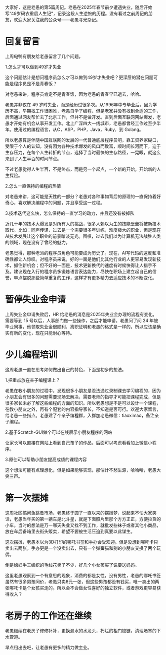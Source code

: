 大家好，这是老愚的第5篇周记。老愚在2025年春节前夕遭遇失业，随后开始写“49岁码农重启人生记”，记录这段人生逆旅的历程。没有看过之前周记的朋友，欢迎大家关注我的公众号——老愚寻光杂记。

# 回复留言

上周电鸭有朋友给老愚留言了几个问题。

1.怎么才可以做到49岁才失业

这个问题估计是想问程序员怎么才可以做到49岁才失业吧？更深层的潜在问题可能是程序员是不是青春饭？

对老愚来讲，程序员肯定不是青春饭，因为老愚的青春早已逝去，哈哈。

老愚并非仅在 49 岁时失业，而是经历过很多次。从1996年中专毕业后，因为学历不高，早期找工作很困难，老愚自学了编程，但是老家并没有找到合适的工作，后面通过网友帮忙去了北京工作，但并不是做开发。直到后面互联网网站爆发，老愚才开始有机会从事开发工作。北上广深四大一线城市，老愚都曾经工作过至少半年。使用过的编程语言，从C，ASP，PHP，Java，Ruby，到 Golang。

所以老愚算是伴随中国互联网的发展的一代普通底层程序员吧，靠工资养家糊口，受限于个人的认知，没有因为各种技术爆发的风口而致富，顺时间长河而下，迫于生存压力，在每个人生转折的节点，选择了当时最快的生存路径，一晃眼，就这么来到了人生半百的时间节点。

不过老愚觉得人生半百，不是终点，而是另一个起点，一个新的开始，开始新的人生探险。


2.怎么一直保持的编程的热情

对老愚来讲，这可能是天性的一部分？老愚对各种事物背后的原理的一直保持着好奇心，喜欢解决编程中的问题，并且享受这一过程。

3.技术迭代这么快，怎么保持的一直学习的动力，并且还没有被掉队

近几十年的技术大爆发是对所有人的挑战，很多人赖以为生的技能壁垒将被新技术取代。比如：同声传译，过去是一个需要很多年训练，难度极大的职业，但是现在AI技术发展让这个职业的前景暗淡无光。围棋，过去我们以为计算机无法战胜人类的领域，现在没有了曾经的魅力。

老愚觉得，那种老派的程序员角色可能要成为历史了。现在，AI写代码的速度和准确性都让人惊叹。对程序员来说，好的一面是他们比其他行业的人更容易发现新技术，抓住新机会；但不好的一面是，技术更新换代的速度有时候快得让人措手不及。建议现在入行的程序员多锻炼语言表达能力，尽快在职场上建立起自己的信誉，早点摆脱那些简单重复的工作，这样才有更多精力去适应技术的不断变化。


# 暂停失业金申请

上周失业金申请失败后，HR 给老愚的消息是2025年失业金办理的流程有变化，需要等到 15 号以后，人事部门做一些操作，之后才能申请。老愚问了问 24 年被毕业同事，他领取失业金很顺利，离职证明和老愚的格式是一样的，所以应该是确实有新的变化，现在只能耐心等待。

# 少儿编程培训
这周老愚一直在思考如何做出自己的特色，下面是初步的想法。

1.把重点放在亲子编程课上？

老愚在教小朋友的过程中，发现很多小朋友是没法通过录制课去学习编程的，因为小朋友会有很多的问题需要现场去解决，需要老师的指导才可能把课程完成，但是很多家长未必了解这些编程的方面的知识。所以老愚想是不是可以设计一个课程，在教小朋友之外，再有个配套的内容指导家长，不知道是否可行。欢迎大家留言，给老愚一些指点。老愚建了个亲子编程群，入群加老愚微信：tiaoximao，备注亲子编程。

2.基于Scratch-GUI做个可以在线展示小朋友程序的网站

让家长可以直接在网站上看到自己孩子的作品，后面可以考虑看看加上微信小程序。

3.原创可以帮助小朋友提高成绩的课程内容

这个想法可能有点理想化，但是如果能够实现，那估计不愁生源，哈哈哈，老愚大笑三声。
# 第一次摆摊
这周社区搞闲鱼跳蚤市场，老愚终于圆了一直以来的摆摊梦，说起来不怕大家笑话，老愚当年买的第一辆车是北斗星，就是下面照片里那个方方正正，方便拉货的小车。当时的想法是万一哪天失业又找不到工作，就批发些袜子或者其他小商品，放在车后备箱里去街头贩卖，希望不要被生活压迫到真要以此谋生。



这次摆摊，老愚本以为3D打印的哪吒书签和手办会受欢迎。但是没想到哪吒卡只卖出去两张，手办更是一个没卖出去，只有一个弹簧猫和别的小朋友交换了两个玩偶。

倒是媳妇手工编织的毛线花卖了不少，好几个小女孩买了说要送妈妈。

这里老愚观察到一个有意思的现象，消费的都是女性，没有男性，老愚的哪吒书签虽然有很多男孩问价，老愚只卖8元一张，但这些男孩都没有钱买，唯一卖出的两张哪吒卡是个女孩买走的。所以会不会做女性喜好的独立软件，或者游戏更容易获得收入？

# 老房子的工作还在继续

老愚继续在老房子修修补补，更换漏水的水龙头，朽烂的柜门铰链，清理堵塞的下水管道。

早点租出去吧，让老愚有更多的精力做主业。




